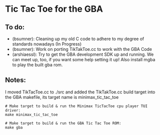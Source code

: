 # Tic Tac Toe for the GBA

## To do:

- (bsumner): Cleaning up my old C code to adhere to my degree of standards nowadays (In Progress)
- (bsumner): Work on porting TikTakToe.cc to work with the GBA Code
- (arshiaessl): Try to get the GBA development SDK up and running. We can meet up, too,
  if you want some help setting it up! Also install mgba to play the built gba rom.

## Notes:

I moved TikTacToe.cc to ./src and added the TikTakToe.cc build target into
the GBA makefile, its target name is minimax_tic_tac_toe

``` shell
# Make target to build & run the Minimax TicTacToe cpu player TUI driver:
make minimax_tic_tac_toe

# Make target to build & run the GBA Tic Tac Toe ROM:
make gba
```


